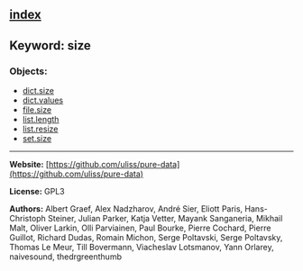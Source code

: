 [index](../index.html)
---

## Keyword: size

### Objects:
* [dict.size](../dict.size.html)
* [dict.values](../dict.values.html)
* [file.size](../file.size.html)
* [list.length](../list.length.html)
* [list.resize](../list.resize.html)
* [set.size](../set.size.html)

---
**Website:** [https://github.com/uliss/pure-data](https://github.com/uliss/pure-data)

**License:** GPL3

**Authors:** Albert Graef, Alex Nadzharov, André Sier, Eliott Paris, Hans-Christoph Steiner, Julian Parker, Katja Vetter, Mayank Sanganeria, Mikhail Malt, Oliver Larkin, Olli Parviainen, Paul Bourke, Pierre Cochard, Pierre Guillot, Richard Dudas, Romain Michon, Serge Poltavski, Serge Poltavsky, Thomas Le Meur, Till Bovermann, Viacheslav Lotsmanov, Yann Orlarey, naivesound, thedrgreenthumb
